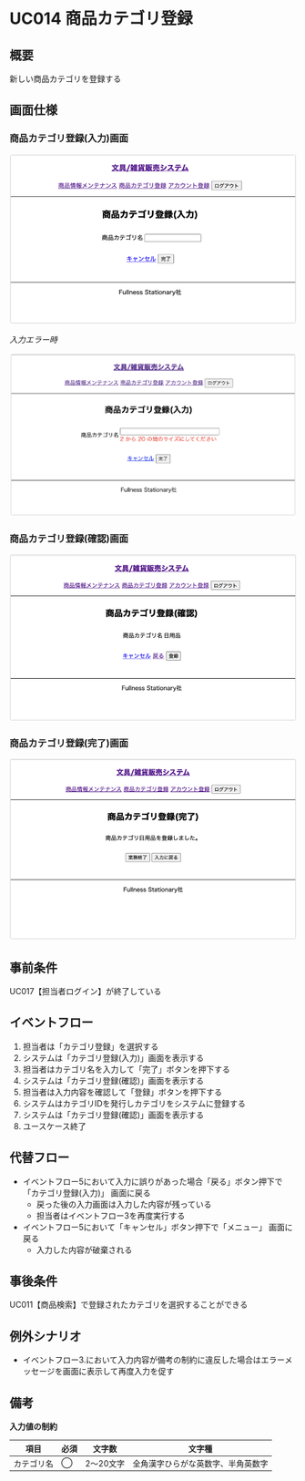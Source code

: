 # UC014 商品カテゴリ登録

## 概要

新しい商品カテゴリを登録する

## 画面仕様

### 商品カテゴリ登録(入力)画面

![](img/uc014-product-cat-add-input.png)

_入力エラー時_

![](img/uc014-product-cat-add-input-error.png)

### 商品カテゴリ登録(確認)画面

![](img/uc014-product-cat-add-confirm.png)

### 商品カテゴリ登録(完了)画面

![](img/uc014-product-cat-add-complete.png)

## 事前条件

UC017【担当者ログイン】が終了している

## イベントフロー

1. 担当者は「カテゴリ登録」を選択する
2. システムは「カテゴリ登録(入力)」画面を表示する
3. 担当者はカテゴリ名を入力して「完了」ボタンを押下する
4. システムは「カテゴリ登録(確認)」画面を表示する
5. 担当者は入力内容を確認して「登録」ボタンを押下する
6. システムはカテゴリIDを発行しカテゴリをシステムに登録する
7. システムは「カテゴリ登録(確認)」画面を表示する
8. ユースケース終了

## 代替フロー

- イベントフロー5において入力に誤りがあった場合「戻る」ボタン押下で「カテゴリ登録(入力)」 画面に戻る
  - 戻った後の入力画面は入力した内容が残っている
  - 担当者はイベントフロー3を再度実行する
- イベントフロー5において「キャンセル」ボタン押下で「メニュー」 画面に戻る
  - 入力した内容が破棄される

## 事後条件

UC011【商品検索】で登録されたカテゴリを選択することができる

## 例外シナリオ

- イベントフロー3.において入力内容が備考の制約に違反した場合はエラーメッセージを画面に表示して再度入力を促す

## 備考

**入力値の制約**

項目|必須|文字数|文字種
---|---|---|---
カテゴリ名|◯|2〜20文字|全角漢字ひらがな英数字、半角英数字

